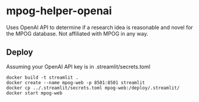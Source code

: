 # mpog-helper-openai
Uses OpenAI API to determine if a research idea is reasonable and novel for the MPOG database. Not affiliated with MPOG in any way.

## Deploy
Assuming your OpenAI API key is in .streamlit/secrets.toml
```
docker build -t streamlit .
docker create --name mpog-web -p 8501:8501 streamlit
docker cp ../.streamlit/secrets.toml mpog-web:/deploy/.streamlit/
docker start mpog-web
```